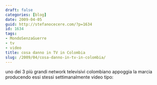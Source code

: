 ```yaml
---
draft: false
categories: [blog]
date: 2009-04-05
guid: http://stefanocecere.com/?p=1634
id: 1634
tags:
- MondoSenzaGuerre
- tv
- video
title: cosa danno in TV in Colombia
slug: /2009/04/cosa-danno-in-tv-in-colombia/
---
```


uno dei 3 più grandi network televisivi colombiano appoggia la marcia producendo essi stessi settimanalmente video tipo: